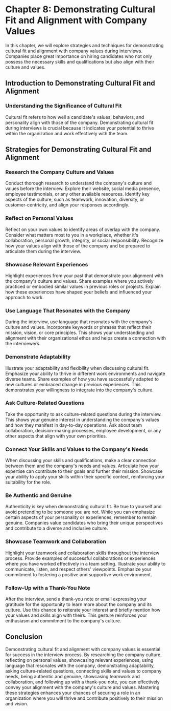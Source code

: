 Chapter 8: Demonstrating Cultural Fit and Alignment with Company Values
=======================================================================

In this chapter, we will explore strategies and techniques for demonstrating cultural fit and alignment with company values during interviews. Companies place great importance on hiring candidates who not only possess the necessary skills and qualifications but also align with their culture and values.

Introduction to Demonstrating Cultural Fit and Alignment
--------------------------------------------------------

### Understanding the Significance of Cultural Fit

Cultural fit refers to how well a candidate's values, behaviors, and personality align with those of the company. Demonstrating cultural fit during interviews is crucial because it indicates your potential to thrive within the organization and work effectively with the team.

Strategies for Demonstrating Cultural Fit and Alignment
-------------------------------------------------------

### Research the Company Culture and Values

Conduct thorough research to understand the company's culture and values before the interview. Explore their website, social media presence, employee testimonials, or any other available resources. Identify key aspects of the culture, such as teamwork, innovation, diversity, or customer-centricity, and align your responses accordingly.

### Reflect on Personal Values

Reflect on your own values to identify areas of overlap with the company. Consider what matters most to you in a workplace, whether it's collaboration, personal growth, integrity, or social responsibility. Recognize how your values align with those of the company and be prepared to articulate them during the interview.

### Showcase Relevant Experiences

Highlight experiences from your past that demonstrate your alignment with the company's culture and values. Share examples where you actively practiced or embodied similar values in previous roles or projects. Explain how these experiences have shaped your beliefs and influenced your approach to work.

### Use Language That Resonates with the Company

During the interview, use language that resonates with the company's culture and values. Incorporate keywords or phrases that reflect their mission, vision, or core principles. This shows your understanding and alignment with their organizational ethos and helps create a connection with the interviewers.

### Demonstrate Adaptability

Illustrate your adaptability and flexibility when discussing cultural fit. Emphasize your ability to thrive in different work environments and navigate diverse teams. Share examples of how you have successfully adapted to new cultures or embraced change in previous experiences. This demonstrates your willingness to integrate into the company's culture.

### Ask Culture-Related Questions

Take the opportunity to ask culture-related questions during the interview. This shows your genuine interest in understanding the company's values and how they manifest in day-to-day operations. Ask about team collaboration, decision-making processes, employee development, or any other aspects that align with your own priorities.

### Connect Your Skills and Values to the Company's Needs

When discussing your skills and qualifications, make a clear connection between them and the company's needs and values. Articulate how your expertise can contribute to their goals and further their mission. Showcase your ability to apply your skills within their specific context, reinforcing your suitability for the role.

### Be Authentic and Genuine

Authenticity is key when demonstrating cultural fit. Be true to yourself and avoid pretending to be someone you are not. While you can emphasize certain aspects of your personality or experiences, remember to remain genuine. Companies value candidates who bring their unique perspectives and contribute to a diverse and inclusive culture.

### Showcase Teamwork and Collaboration

Highlight your teamwork and collaboration skills throughout the interview process. Provide examples of successful collaborations or experiences where you have worked effectively in a team setting. Illustrate your ability to communicate, listen, and respect others' viewpoints. Emphasize your commitment to fostering a positive and supportive work environment.

### Follow-Up with a Thank-You Note

After the interview, send a thank-you note or email expressing your gratitude for the opportunity to learn more about the company and its culture. Use this chance to reiterate your interest and briefly mention how your values and skills align with theirs. This gesture reinforces your enthusiasm and commitment to the company's culture.

Conclusion
----------

Demonstrating cultural fit and alignment with company values is essential for success in the interview process. By researching the company culture, reflecting on personal values, showcasing relevant experiences, using language that resonates with the company, demonstrating adaptability, asking culture-related questions, connecting skills and values to company needs, being authentic and genuine, showcasing teamwork and collaboration, and following up with a thank-you note, you can effectively convey your alignment with the company's culture and values. Mastering these strategies enhances your chances of securing a role in an organization where you will thrive and contribute positively to their mission and vision.
